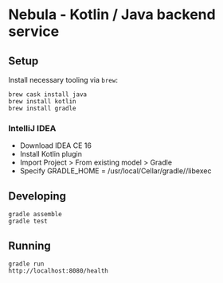 # Nebula - Kotlin / Java backend service

## Setup

Install necessary tooling via `brew`:

    brew cask install java
    brew install kotlin
    brew install gradle

### IntelliJ IDEA

- Download IDEA CE 16
- Install Kotlin plugin
- Import Project > From existing model > Gradle
- Specify GRADLE_HOME = /usr/local/Cellar/gradle/<version>/libexec

## Developing

    gradle assemble
    gradle test

## Running

    gradle run
    http://localhost:8080/health

